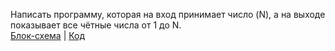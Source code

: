 Написать программу, которая на вход принимает число (N), а на выходе показывает все чётные числа от 1 до N.  
[Блок-схема](alg.drawio.png) | [Код](Program.cs) 